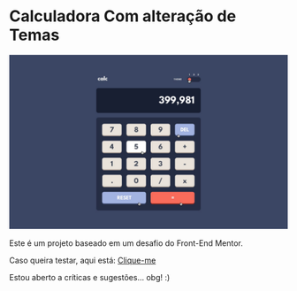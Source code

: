 <h1>Calculadora Com alteração de Temas</h1>
<img src="design/active-states-theme-1.jpg" alt="calculadora" style="width: 700px">

<p>Este é um projeto baseado em um desafio do Front-End Mentor.</p>
<p>Caso queira testar, aqui está: <a href="https://davimrp.github.io/Calculadora-com-alteracao-de-temas/" target="_blank">Clique-me</a></p>  
<p> Estou aberto a críticas e sugestões... obg! :)</p>